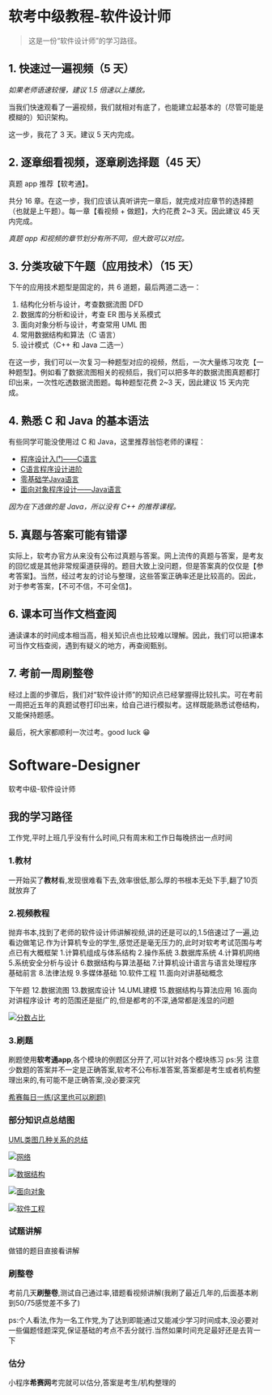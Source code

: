 # 软考中级教程-软件设计师

> 这是一份“软件设计师”的学习路径。

## 1. 快速过一遍视频（5 天）

*如果老师语速较慢，建议 1.5 倍速以上播放。*

当我们快速观看了一遍视频，我们就相对有底了，也能建立起基本的（尽管可能是模糊的）知识架构。

这一步，我花了 3 天。建议 5 天内完成。

## 2. 逐章细看视频，逐章刷选择题（45 天）

真题 app 推荐【软考通】。

共分 16 章。在这一步，我们应该认真听讲完一章后，就完成对应章节的选择题（也就是上午题）。每一章【看视频 + 做题】，大约花费 2~3 天。因此建议 45 天内完成。

*真题 app 和视频的章节划分有所不同，但大致可以对应。*

## 3. 分类攻破下午题（应用技术）（15 天）

下午的应用技术题型是固定的，共 6 道题，最后两道二选一：

1. 结构化分析与设计，考查数据流图 DFD
2. 数据库的分析和设计，考查 ER 图与关系模式
3. 面向对象分析与设计，考查常用 UML 图
4. 常用数据结构和算法（C 语言）
5. 设计模式（C++ 和 Java 二选一）

在这一步，我们可以一次复习一种题型对应的视频，然后，一次大量练习攻克【一种题型】。例如看了数据流图相关的视频后，我们可以把多年的数据流图真题都打印出来，一次性吃透数据流图题。每种题型花费 2~3 天，因此建议 15 天内完成。

## 4. 熟悉 C 和 Java 的基本语法

有些同学可能没使用过 C 和 Java，这里推荐翁恺老师的课程：

- [程序设计入门——C语言](https://www.icourse163.org/course/0809ZJU007A-199001?outVendor=zw_mooc_pclszykctj_)
- [C语言程序设计进阶](https://www.icourse163.org/course/0809ZJU007B-200001?outVendor=zw_mooc_pclszykctj_)
- [零基础学Java语言](https://www.icourse163.org/course/0809ZJU013-1001541001?outVendor=zw_mooc_pclszykctj_)
- [面向对象程序设计——Java语言](https://www.icourse163.org/course/0809ZJU012-1001542001?outVendor=zw_mooc_pclszykctj_)

*因为在下选做的是 Java，所以没有 C++ 的推荐课程。*

## 5. 真题与答案可能有错谬

实际上，软考办官方从来没有公布过真题与答案。网上流传的真题与答案，是考友的回忆或是其他非常规渠道获得的。题目大致上没问题，但是答案真的仅仅是【参考答案】。当然，经过考友的讨论与整理，这些答案正确率还是比较高的。因此，对于参考答案，【不可不信，不可全信】。

## 6. 课本可当作文档查阅

通读课本的时间成本相当高，相关知识点也比较难以理解。因此，我们可以把课本可当作文档查阅，遇到有疑义的地方，再查阅甄别。

## 7. 考前一周刷整卷

经过上面的步骤后，我们对“软件设计师”的知识点已经掌握得比较扎实。可在考前一周把近五年的真题试卷打印出来，给自己进行模拟考。这样既能熟悉试卷结构，又能保持题感。

最后，祝大家都顺利一次过考。good luck 😁

# Software-Designer

软考中级-软件设计师

## 我的学习路径

工作党,平时上班几乎没有什么时间,只有周末和工作日每晚挤出一点时间

### 1.教材

一开始买了**教材**看,发现很难看下去,效率很低,那么厚的书根本无处下手,翻了10页就放弃了

### 2.视频教程

抛弃书本,找到了老师的软件设计师讲解视频,讲的还是可以的,1.5倍速过了一遍,边看边做笔记.作为计算机专业的学生,感觉还是毫无压力的,此时对软考考试范围与考点已有大概框架
1.计算机组成与体系结构
2.操作系统
3.数据库系统
4.计算机网络
5.系统安全分析与设计
6.数据结构与算法基础
7.计算机设计语言与语言处理程序基础前言
8.法律法规
9.多媒体基础
10.软件工程
11.面向对讲基础概念

下午题
12.数据流图
13.数据库设计
14.UML建模
15.数据结构与算法应用
16.面向对讲程序设计
考的范围还是挺广的,但是都考的不深,通常都是浅显的问题

[![分数占比](https://camo.githubusercontent.com/6e99d784fa0466a22ed7fafac540348c94e27c3e5795c6c2408f8bd9813416d2/68747470733a2f2f7a63636775616775612e6f73732d636e2d68616e677a686f752e616c6979756e63732e636f6d2f696d616765732f626c6f672f736f6674776172652f66656e7368752e6a7067)](https://camo.githubusercontent.com/6e99d784fa0466a22ed7fafac540348c94e27c3e5795c6c2408f8bd9813416d2/68747470733a2f2f7a63636775616775612e6f73732d636e2d68616e677a686f752e616c6979756e63732e636f6d2f696d616765732f626c6f672f736f6674776172652f66656e7368752e6a7067)

### 3.刷题

刷题使用**软考通app**,各个模块的例题区分开了,可以针对各个模块练习
ps:另 注意少数题的答案并不一定是正确答案,软考不公布标准答案,答案都是考生或者机构整理出来的,有可能不是正确答案,没必要深究

[希赛每日一练(这里也可以刷题)](https://wangxiao.xisaiwang.com/ucenter2/tiku2/list.html)

### 部分知识点总结图

[UML类图几种关系的总结](https://kb.cnblogs.com/page/129490/)

[![网络](https://camo.githubusercontent.com/c864f23c2c6b102415c8412c0e4ebc68196a33e0b3662a685729879dacad8660/68747470733a2f2f7a63636775616775612e6f73732d636e2d68616e677a686f752e616c6979756e63732e636f6d2f696d616765732f626c6f672f736f6674776172652f77616e676c756f2e706e67)](https://camo.githubusercontent.com/c864f23c2c6b102415c8412c0e4ebc68196a33e0b3662a685729879dacad8660/68747470733a2f2f7a63636775616775612e6f73732d636e2d68616e677a686f752e616c6979756e63732e636f6d2f696d616765732f626c6f672f736f6674776172652f77616e676c756f2e706e67)

[![数据结构](https://camo.githubusercontent.com/f8fac6b13fdfdfffc9fbd05f9de0a1c32cd4026f4153e441540401ec6aba7f96/68747470733a2f2f7a63636775616775612e6f73732d636e2d68616e677a686f752e616c6979756e63732e636f6d2f696d616765732f626c6f672f736f6674776172652f7368756a756a6965676f752e706e67)](https://camo.githubusercontent.com/f8fac6b13fdfdfffc9fbd05f9de0a1c32cd4026f4153e441540401ec6aba7f96/68747470733a2f2f7a63636775616775612e6f73732d636e2d68616e677a686f752e616c6979756e63732e636f6d2f696d616765732f626c6f672f736f6674776172652f7368756a756a6965676f752e706e67)

[![面向对象](https://camo.githubusercontent.com/28f60af5fd9fd1a81c4ac98f20a1e30c031e65f0d465e95f9ea8d46090b74391/68747470733a2f2f7a63636775616775612e6f73732d636e2d68616e677a686f752e616c6979756e63732e636f6d2f696d616765732f626c6f672f736f6674776172652f6d69616e7869616e676475697869616e672e706e67)](https://camo.githubusercontent.com/28f60af5fd9fd1a81c4ac98f20a1e30c031e65f0d465e95f9ea8d46090b74391/68747470733a2f2f7a63636775616775612e6f73732d636e2d68616e677a686f752e616c6979756e63732e636f6d2f696d616765732f626c6f672f736f6674776172652f6d69616e7869616e676475697869616e672e706e67)

[![软件工程](https://camo.githubusercontent.com/1888afbecfa35eaf7971d9ce825e1244da3850cc6a3c5a51e521327fe1ae6004/68747470733a2f2f7a63636775616775612e6f73732d636e2d68616e677a686f752e616c6979756e63732e636f6d2f696d616765732f626c6f672f736f6674776172652f7275616e6a69616e676f6e676368656e672e706e67)](https://camo.githubusercontent.com/1888afbecfa35eaf7971d9ce825e1244da3850cc6a3c5a51e521327fe1ae6004/68747470733a2f2f7a63636775616775612e6f73732d636e2d68616e677a686f752e616c6979756e63732e636f6d2f696d616765732f626c6f672f736f6674776172652f7275616e6a69616e676f6e676368656e672e706e67)

### 试题讲解

做错的题目直接看讲解

### 刷整卷

考前几天**刷整卷**,测试自己通过率,错题看视频讲解(我刷了最近几年的,后面基本刷到50/75感觉差不多了)

ps:个人看法,作为一名工作党,为了达到即能通过又能减少学习时间成本,没必要对一些偏题怪题深究,保证基础的考点不丢分就行.当然如果时间充足最好还是去背一下

### 估分

小程序**希赛网**考完就可以估分,答案是考生/机构整理的